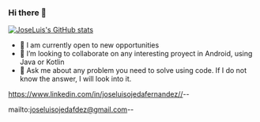 ### Hi there 👋


[![JoseLuis's GitHub stats](https://github-readme-stats.vercel.app/api?username=joseluisojedafdez)](https://github.com/joseluisojedafdez/github-readme-stats)


- 🔭 I am currently open to new opportunities
- 👯 I’m looking to collaborate on any interesting proyect in Android, using Java or Kotlin
- 💬 Ask me about any problem you need to solve using code. If I do not know the answer, I will look into it.

https://www.linkedin.com/in/joseluisojedafernandez//<LinkedIn>-<My Linkedin Profile>-<Blue>
  
mailto:joseluisojedafdez@gmail.com<Email>-<Write Me Here>-<Green>


